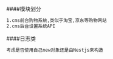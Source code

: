 ####模块划分
```bash
1.cms前台购物系统,类似于淘宝,京东等购物网站
2.cms后台设置系统API
```
####日志类
```bash
考虑是否使用自己new对象还是由Nestjs来构造
```
